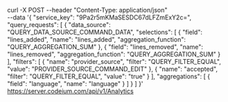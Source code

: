 curl -X POST --header "Content-Type: application/json" \
--data '{
 "service_key":  "9Pa2r5mKMaSESDC67dLFZmExY2c=",
  "query_requests": [
    {
      "data_source": "QUERY_DATA_SOURCE_COMMAND_DATA",
     "selections": [
        {
          "field": "lines_added",
          "name": "lines_added",
          "aggregation_function": "QUERY_AGGREGATION_SUM"
        },
        {
          "field": "lines_removed",
          "name": "lines_removed",
          "aggregation_function": "QUERY_AGGREGATION_SUM"
        }
      ],
      "filters": [
        {
          "name": "provider_source",
          "filter": "QUERY_FILTER_EQUAL",
          "value": "PROVIDER_SOURCE_COMMAND_EDIT"
        },
        {
          "name": "accepted",
          "filter": "QUERY_FILTER_EQUAL",
          "value": "true"
        }
      ],
      "aggregations": [
        {
          "field": "language",
          "name": "language"
        }
      ]
    }
  ]
}' \
https://server.codeium.com/api/v1/Analytics